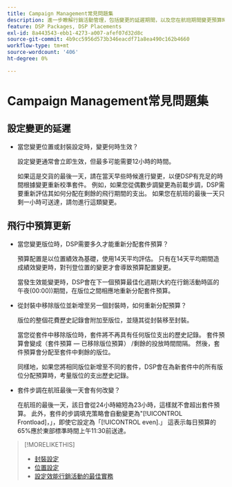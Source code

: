 ```yaml
---
title: Campaign Management常見問題集
description: 進一步瞭解行銷活動管理，包括變更的延遲期間，以及您在航班期間變更預算時會發生什麼事。
feature: DSP Packages, DSP Placements
exl-id: 8a443543-ebb1-4273-a007-afef07d32d8c
source-git-commit: 4b9cc5956d573b346eacdf71a8ea490c162b4660
workflow-type: tm+mt
source-wordcount: '406'
ht-degree: 0%

---
```


# Campaign Management常見問題集

<!-- Most of this information should be moved into the relevant topics (especially editing topics). -->

## 設定變更的延遲

* 當您變更位置或封裝設定時，變更何時生效？

  設定變更通常會立即生效，但最多可能需要12小時的時間。

  如果這是交貨的最後一天，請在當天早些時候進行變更，以便DSP有充足的時間根據變更重新校準套件。 例如，如果您從偶數步調變更為前載步調，DSP需要重新評估其如何分配在剩餘的飛行期間的支出。 如果您在航班的最後一天只剩一小時可送達，請勿進行這類變更。

## 飛行中預算更新

* 當您變更版位時，DSP需要多久才能重新分配套件預算？

  預算配置是以位置績效為基礎，使用14天平均評估。 只有在14天平均期間造成績效變更時，對刊登位置的變更才會導致預算配置變更。

  當發生效能變更時，DSP會在下一個預算最佳化週期(大約在行銷活動時區的午夜(00:00))期間，在版位之間相應地重新分配套件預算。

* 從封裝中移除版位並新增至另一個封裝時，如何重新分配預算？

  版位的整個花費歷史記錄會附加至版位，並隨其從封裝移至封裝。

  當您從套件中移除版位時，套件將不再具有任何版位支出的歷史記錄。 套件預算會變成（套件預算 — 已移除版位預算） /剩餘的投放時間間隔。 然後，套件預算會分配至套件中剩餘的版位。

  同樣地，如果您將相同版位新增至不同的套件，DSP會在為新套件中的所有版位分配預算時，考量版位的支出歷史記錄。

* 套件步調在航班最後一天會有何改變？

  在航班的最後一天，該日會從24小時縮短為23小時，這樣就不會超出套件預算。 此外，套件的步調填充策略會自動變更為&quot;[!UICONTROL Frontload]，」，即使它設定為「[!UICONTROL even].」 這表示每日預算的65%應於東部標準時間上午11:30前送達。

>[!MORELIKETHIS]
>
>* [封裝設定](/help/dsp/campaign-management/packages/package-settings.md)
>* [位置設定](/help/dsp/campaign-management/placements/placement-settings.md)
>* [設定效能行銷活動的最佳實務](/help/dsp/optimization/campaign-best-practices-performance.md)
